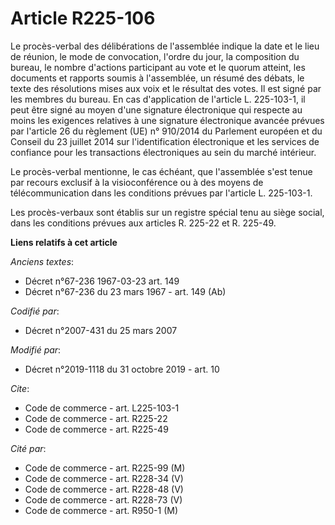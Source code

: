 # Article R225-106

Le procès-verbal des délibérations de l'assemblée indique la date et le lieu de réunion, le mode de convocation, l'ordre du
jour, la composition du bureau, le nombre d'actions participant au vote et le quorum atteint, les documents et rapports
soumis à l'assemblée, un résumé des débats, le texte des résolutions mises aux voix et le résultat des votes. Il est signé
par les membres du bureau. En cas d'application de l'article L. 225-103-1, il peut être signé au moyen d'une signature
électronique qui respecte au moins les exigences relatives à une signature électronique avancée prévues par l'article 26 du
règlement (UE) n° 910/2014 du Parlement européen et du Conseil du 23 juillet 2014 sur l'identification électronique et les
services de confiance pour les transactions électroniques au sein du marché intérieur.

Le procès-verbal mentionne, le cas échéant, que l'assemblée s'est tenue par recours exclusif à la visioconférence ou à des
moyens de télécommunication dans les conditions prévues par l'article L. 225-103-1.

Les procès-verbaux sont établis sur un registre spécial tenu au siège social, dans les conditions prévues aux articles R.
225-22 et R. 225-49.

**Liens relatifs à cet article**

_Anciens textes_:

  - Décret n°67-236 1967-03-23 art. 149
  - Décret n°67-236 du 23 mars 1967 - art. 149 (Ab)

_Codifié par_:

  - Décret n°2007-431 du 25 mars 2007

_Modifié par_:

  - Décret n°2019-1118 du 31 octobre 2019 - art. 10

_Cite_:

  - Code de commerce - art. L225-103-1
  - Code de commerce - art. R225-22
  - Code de commerce - art. R225-49

_Cité par_:

  - Code de commerce - art. R225-99 (M)
  - Code de commerce - art. R228-34 (V)
  - Code de commerce - art. R228-48 (V)
  - Code de commerce - art. R228-73 (V)
  - Code de commerce - art. R950-1 (M)
